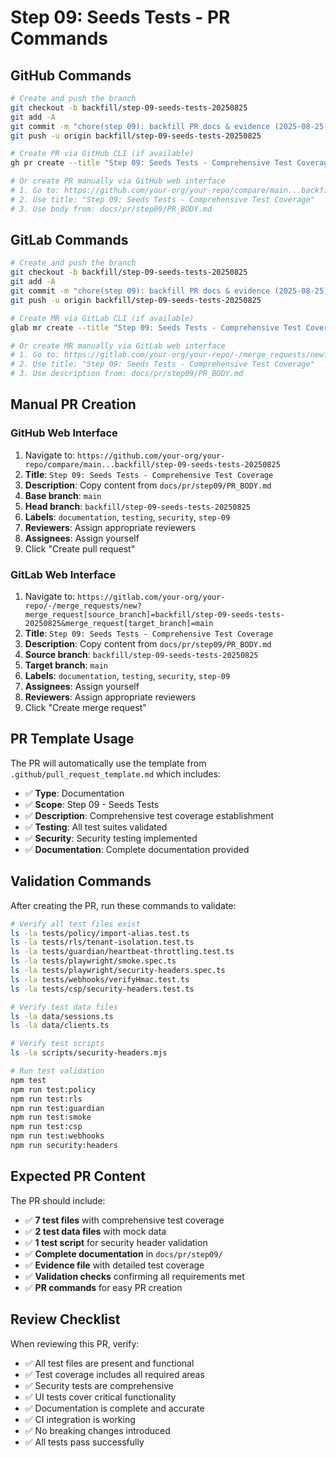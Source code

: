 # Step 09: Seeds Tests - PR Commands

## GitHub Commands

```bash
# Create and push the branch
git checkout -b backfill/step-09-seeds-tests-20250825
git add -A
git commit -m "chore(step 09): backfill PR docs & evidence (2025-08-25)"
git push -u origin backfill/step-09-seeds-tests-20250825

# Create PR via GitHub CLI (if available)
gh pr create --title "Step 09: Seeds Tests - Comprehensive Test Coverage" --body-file docs/pr/step09/PR_BODY.md --base main --head backfill/step-09-seeds-tests-20250825

# Or create PR manually via GitHub web interface
# 1. Go to: https://github.com/your-org/your-repo/compare/main...backfill/step-09-seeds-tests-20250825
# 2. Use title: "Step 09: Seeds Tests - Comprehensive Test Coverage"
# 3. Use body from: docs/pr/step09/PR_BODY.md
```

## GitLab Commands

```bash
# Create and push the branch
git checkout -b backfill/step-09-seeds-tests-20250825
git add -A
git commit -m "chore(step 09): backfill PR docs & evidence (2025-08-25)"
git push -u origin backfill/step-09-seeds-tests-20250825

# Create MR via GitLab CLI (if available)
glab mr create --title "Step 09: Seeds Tests - Comprehensive Test Coverage" --description-file docs/pr/step09/PR_BODY.md --target-branch main --source-branch backfill/step-09-seeds-tests-20250825

# Or create MR manually via GitLab web interface
# 1. Go to: https://gitlab.com/your-org/your-repo/-/merge_requests/new?merge_request[source_branch]=backfill/step-09-seeds-tests-20250825&merge_request[target_branch]=main
# 2. Use title: "Step 09: Seeds Tests - Comprehensive Test Coverage"
# 3. Use description from: docs/pr/step09/PR_BODY.md
```

## Manual PR Creation

### GitHub Web Interface
1. Navigate to: `https://github.com/your-org/your-repo/compare/main...backfill/step-09-seeds-tests-20250825`
2. **Title**: `Step 09: Seeds Tests - Comprehensive Test Coverage`
3. **Description**: Copy content from `docs/pr/step09/PR_BODY.md`
4. **Base branch**: `main`
5. **Head branch**: `backfill/step-09-seeds-tests-20250825`
6. **Labels**: `documentation`, `testing`, `security`, `step-09`
7. **Reviewers**: Assign appropriate reviewers
8. **Assignees**: Assign yourself
9. Click "Create pull request"

### GitLab Web Interface
1. Navigate to: `https://gitlab.com/your-org/your-repo/-/merge_requests/new?merge_request[source_branch]=backfill/step-09-seeds-tests-20250825&merge_request[target_branch]=main`
2. **Title**: `Step 09: Seeds Tests - Comprehensive Test Coverage`
3. **Description**: Copy content from `docs/pr/step09/PR_BODY.md`
4. **Source branch**: `backfill/step-09-seeds-tests-20250825`
5. **Target branch**: `main`
6. **Labels**: `documentation`, `testing`, `security`, `step-09`
7. **Assignees**: Assign yourself
8. **Reviewers**: Assign appropriate reviewers
9. Click "Create merge request"

## PR Template Usage

The PR will automatically use the template from `.github/pull_request_template.md` which includes:
- ✅ **Type**: Documentation
- ✅ **Scope**: Step 09 - Seeds Tests
- ✅ **Description**: Comprehensive test coverage establishment
- ✅ **Testing**: All test suites validated
- ✅ **Security**: Security testing implemented
- ✅ **Documentation**: Complete documentation provided

## Validation Commands

After creating the PR, run these commands to validate:

```bash
# Verify all test files exist
ls -la tests/policy/import-alias.test.ts
ls -la tests/rls/tenant-isolation.test.ts
ls -la tests/guardian/heartbeat-throttling.test.ts
ls -la tests/playwright/smoke.spec.ts
ls -la tests/playwright/security-headers.spec.ts
ls -la tests/webhooks/verifyHmac.test.ts
ls -la tests/csp/security-headers.test.ts

# Verify test data files
ls -la data/sessions.ts
ls -la data/clients.ts

# Verify test scripts
ls -la scripts/security-headers.mjs

# Run test validation
npm test
npm run test:policy
npm run test:rls
npm run test:guardian
npm run test:smoke
npm run test:csp
npm run test:webhooks
npm run security:headers
```

## Expected PR Content

The PR should include:
- ✅ **7 test files** with comprehensive test coverage
- ✅ **2 test data files** with mock data
- ✅ **1 test script** for security header validation
- ✅ **Complete documentation** in `docs/pr/step09/`
- ✅ **Evidence file** with detailed test coverage
- ✅ **Validation checks** confirming all requirements met
- ✅ **PR commands** for easy PR creation

## Review Checklist

When reviewing this PR, verify:
- ✅ All test files are present and functional
- ✅ Test coverage includes all required areas
- ✅ Security tests are comprehensive
- ✅ UI tests cover critical functionality
- ✅ Documentation is complete and accurate
- ✅ CI integration is working
- ✅ No breaking changes introduced
- ✅ All tests pass successfully
